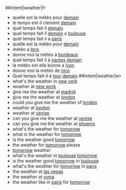 ##intent|weather|fr
- quelle est la météo pour [demain](time)
- le temps est-il clement [demain](time)
- quel temps fait il [demain](time)
- quel temps fait il [demain](time) a [toulouse](location)
- quel temps fait il a [paris](location)
- quelle est la météo pour [demain](time)
- météo a [lens](location)
- donne moi la météo à [bordeaux](location)
- quel temps fait il à [nantes](location) [demain](time)
- la météo est elle bonne a [lyon](location)
- donne moi la météo de [nice](location)
- Quel temps fait-il à [tour](location) [demain](time)
##intent|weather|en
- what's the weather in [new york](location)
- weather at [new work](location)
- give me the weather at [madrid](location)
- give me the weather at [london](location)
- could you give me the weather of [london](location)
- weather at [london](location)
- weather at [venise](location)
- can you give me the weather at [venise](location)
- can you give me the weather at [phoenix](location)
- what's the weather for [tomorrow](time)
- what is the weather for [tomorrow](time)
- is the weather good [tomorrow](time)
- the weather for [tomorrow](time) please
- [tomorrow](time) weather
- what's the weather in [toulouse](location) [tomorrow](time)
- is the weather good [tomorrow](time) in [toulouse](location)
- what's the weather for [tomorrow](time) in [paris](location)
- the weather at [las vegas](location)
- the weather at [roma](location)
- the weather like in [paris](location) for [tomorrow](time)